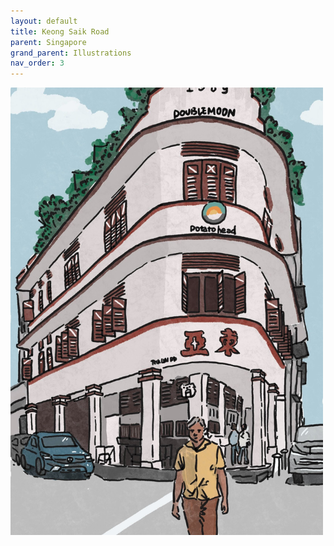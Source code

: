 ```yaml
---
layout: default
title: Keong Saik Road
parent: Singapore
grand_parent: Illustrations
nav_order: 3
---
```


[<img src="../../../assets/scenes/keong_saik.jpg" width="500"/>](../../../assets/scenes/keong_saik.jpg)